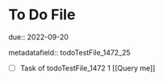 # To Do File

due:: 2022-09-20

metadatafield:: todoTestFile_1472_25

- [ ] Task of todoTestFile_1472 1 [[Query me]]
